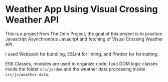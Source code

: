 # Weather App Using Visual Crossing Weather API
This is a project from The Odin Project, the goal of this project is to practice Javascript Asynchronous Javacript and fetching of Visual Crossing Weather API.

I used Webpack for bundling, ESLint for linting, and Prettier for formatting.

ES6 Classes, modules are used to organize code; I put DOM logic classes inside the folder `src/js/dom` and the weather data processing inside `src/js/weather-data`.
